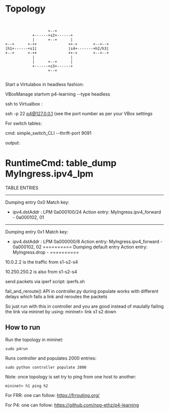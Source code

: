 # Topology

```


                   +--+
            +------+s2+------+
            |      +--+      |
+--+      +-++              ++-+       +--+--+
|h1+------+s1|              |s4+-------+h2/h3|
+--+      +-++              ++-+       +--+--+
            |                |
            |      +--+      |
            +------+s3+------+
                   +--+


```

Start a Virtulabox in headless fashion:

VBoxManage startvm p4-learning --type headless


ssh to Virtualbox :

ssh -p 22 p4@127.0.0.1 (see the port number as per your VBox settings

For switch tables:

cmd: simple_switch_CLI --thrift-port 9091

output:

RuntimeCmd: table_dump MyIngress.ipv4_lpm
==========
TABLE ENTRIES
**********
Dumping entry 0x0
Match key:
* ipv4.dstAddr        : LPM       0a000100/24
Action entry: MyIngress.ipv4_forward - 0a000102, 01
**********
Dumping entry 0x1
Match key:
* ipv4.dstAddr        : LPM       0a000000/8
Action entry: MyIngress.ipv4_forward - 0a000102, 02
==========
Dumping default entry
Action entry: MyIngress.drop - 
==========

10.0.2.2 is the traffic from s1-s2-s4

10.250.250.2 is also from s1-s2-s4

send packets via iperf script: iperfs.sh

fail_and_reroute() API in controller.py during populate works with different delays which fails a link and reroutes the packets

So just run with this in controller and you are good instead of maulally failing the link via mininet by using: mininet> link s1 s2 down

## How to run

Run the topology in mininet:

```
sudo p4run
```

Runs controller and populates 2000 entries:
```
sudo python controller populate 2000
```

Note: once topology is set try to ping from one host to another:

```
mininet> h1 ping h2
```

For FRR: one can follow: https://frrouting.org/ 

For P4: one can follow: https://github.com/nsg-ethz/p4-learning
